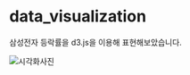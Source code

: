 # data_visualization


삼성전자 등락률을 d3.js을 이용해 표현해보았습니다.



![시각화사진](https://user-images.githubusercontent.com/42165170/95720449-37805e80-0cac-11eb-9403-e8baed62701d.png)
